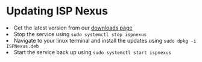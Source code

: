 # Updating ISP Nexus

<list type="decimal">
<li>Get the latest version from our <a href="https://aspenwireless.net">downloads page</a></li>
<li>Stop the service using <code>sudo systemctl stop ispnexus</code></li>
<li>Navigate to your linux terminal and install the updates using <code>sudo dpkg -i ISPNexus.deb</code></li>
<li>Start the service back up using <code>sudo systemctl start ispnexus</code></li>
</list>